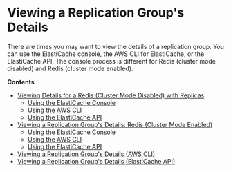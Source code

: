 # Viewing a Replication Group's Details<a name="Replication.ViewDetails"></a>

There are times you may want to view the details of a replication group\. You can use the ElastiCache console, the AWS CLI for ElastiCache, or the ElastiCache API\. The console process is different for Redis \(cluster mode disabled\) and Redis \(cluster mode enabled\)\.

**Contents**
+ [Viewing Details for a Redis \(Cluster Mode Disabled\) with Replicas](Replication.ViewDetails.Redis.md)
  + [Using the ElastiCache Console](Replication.ViewDetails.Redis.md#Replication.ViewDetails.Redis.CON)
  + [Using the AWS CLI](Replication.ViewDetails.Redis.md#Replication.ViewDetails.Redis.CLI)
  + [Using the ElastiCache API](Replication.ViewDetails.Redis.md#Replication.ViewDetails.Redis.API)
+ [Viewing a Replication Group's Details: Redis \(Cluster Mode Enabled\)](Replication.ViewDetails.RedisCluster.md)
  + [Using the ElastiCache Console](Replication.ViewDetails.RedisCluster.md#Replication.ViewDetails.RedisCluster.CON)
  + [Using the AWS CLI](Replication.ViewDetails.RedisCluster.md#Replication.ViewDetails.RedisCluster.CLI)
  + [Using the ElastiCache API](Replication.ViewDetails.RedisCluster.md#Replication.ViewDetails.RedisCluster.API)
+ [Viewing a Replication Group's Details \(AWS CLI\)](Replication.ViewDetails.CLI.md)
+ [Viewing a Replication Group's Details \(ElastiCache API\)](Replication.ViewDetails.API.md)